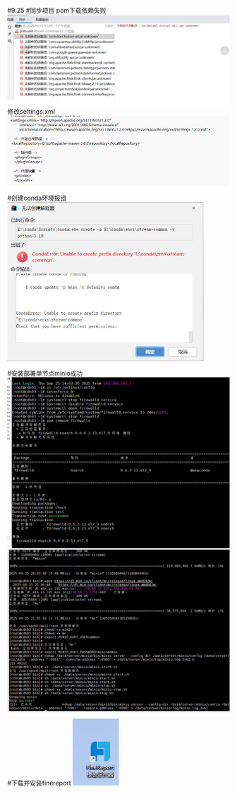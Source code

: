 #9.25
#同步项目 pom下载依赖失败
![img.png](img.png)
修改settings.xml
![img_1.png](img_1.png)

#创建conda环境报错
![img_2.png](img_2.png)

#安装部署单节点minio成功
![img_3.png](img_3.png)
![img_4.png](img_4.png)


#下载并安装finereport
![img_5.png](img_5.png)